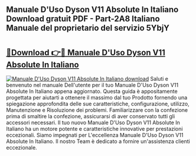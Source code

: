 ## Manuale D'Uso Dyson V11 Absolute In Italiano Download gratuit PDF - Part-2A8 Italiano Manuale del proprietario del servizio 5YbjY

# <h2><a href="http://dfgzo1e.blite.top/?on=Manuale+D%27Uso+Dyson+V11+Absolute+In+Italiano">🔗Download 👉🔴 Manuale D'Uso Dyson V11 Absolute In Italiano</a></h2>

[![Manuale D'Uso Dyson V11 Absolute In Italiano download](https://i.imgur.com/lujVjoI.png)](http://dfgzo1e.blite.top/?on=Manuale+D%27Uso+Dyson+V11+Absolute+In+Italiano)
Saluti e benvenuto nel manuale Dell'utente per il tuo Manuale D'Uso Dyson V11 Absolute In Italiano appena aggiornato. Questa guida è appositamente progettata per aiutarti a ottenere il massimo dal tuo Prodotto fornendo una spiegazione approfondita delle sue caratteristiche, configurazione, utilizzo, Manutenzione e Risoluzione dei problemi. Familiarizzare con la confezione prima di smaltire la confezione, assicurarsi di aver conservato tutti gli accessori necessari. Il tuo nuovo Manuale D'Uso Dyson V11 Absolute In Italiano ha un motore potente e caratteristiche innovative per prestazioni eccezionali. Siamo impegnati per L'eccellenza Manuale D'Uso Dyson V11 Absolute In Italiano. Il nostro Team è dedicato a fornire un'assistenza clienti eccezionale.
